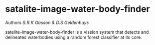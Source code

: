 # satalite-image-water-body-finder

Authors *S.R.K Gasson & D.S Geldenhuys*

satelite-image-water-body-finder is a vission system that detects and delineates waterbodies using a random forest classifier
at its core. 
